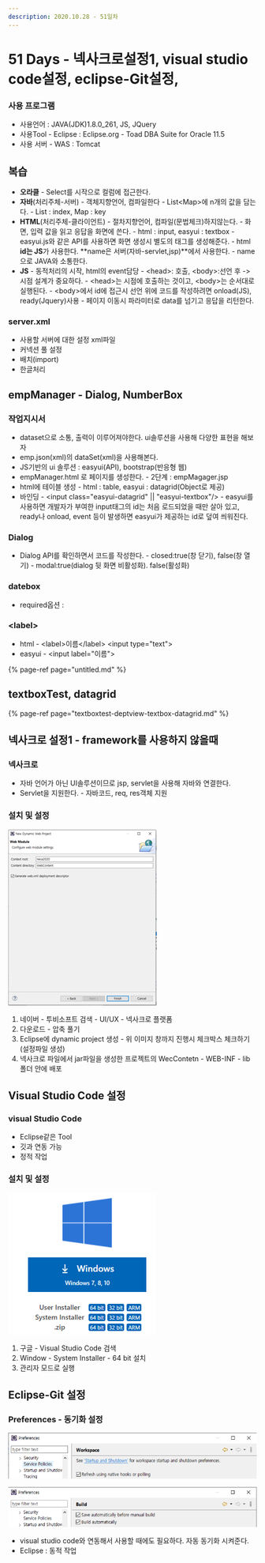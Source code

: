 ```yaml
---
description: 2020.10.28 - 51일차
---
```


# 51 Days - 넥사크로설정1, visual studio code설정, eclipse-Git설정,

### 사용 프로그램

* 사용언어 : JAVA\(JDK\)1.8.0\_261, JS, JQuery
* 사용Tool  - Eclipse : Eclipse.org - Toad DBA Suite for Oracle 11.5
* 사용 서버 - WAS : Tomcat

## 복습

* **오라클** - Select를 시작으로 컬럼에 접근한다.
* **자바**\(처리주체-서버\) - 객체지향언어, 컴파일한다 - List&lt;Map&gt;에 n개의 값을 담는다. - List : index, Map : key
* **HTML**\(처리주체-클라이언트\) - 절차지향언어, 컴파일\(문법체크\)하지않는다. - 화면, 입력 값을 읽고 응답을 화면에 쓴다. - html : input, easyui : textbox - easyui.js와 같은 API를 사용하면 화면 생성시 별도의 태그를 생성해준다. - html **id는 JS**가 사용한다. **name은 서버\(자바-servlet,jsp\)**에서 사용한다. - name으로 JAVA와 소통한다.
* **JS** - 동적처리의 시작, html의 event담당 - &lt;head&gt;: 호출, &lt;body&gt;:선언 후 -&gt; 시점 설계가 중요하다. - &lt;head&gt;는 시점에 호출하는 것이고, &lt;body&gt;는 순서대로 실행된다. - &lt;body&gt;에서 id에 접근시 선언 위에 코드를 작성하려면 onload\(JS\), ready\(Jquery\)사용 - 페이지 이동시 파라미터로 data를 넘기고 응답을 리턴한다.

### server.xml

* 사용할 서버에 대한 설정 xml파일
* 커넥션 풀 설정
* 배치\(import\)
* 한글처리

## empManager - Dialog, NumberBox

### 작업지시서

* dataset으로 소통, 출력이 이루어져야한다. ui솔루션을 사용해 다양한 표현을 해보자
* emp.json\(xml\)의 dataSet\(xml\)을 사용해본다.
* JS기반의 ui 솔루션 : easyui\(API\), bootstrap\(반응형 웹\)
* empManager.html 로 페이지를 생성한다. - 2단계 : empMagager.jsp
* html에 테이블 생성 - html : table, easyui : datagrid\(Object로 제공\)
* 바인딩 - &lt;input class="easyui-datagrid" \|\| "easyui-textbox"/&gt; - easyui를 사용하면 개발자가 부여한 input태그의 id는 처음 로드되었을 때만 살아 있고, ready나 onload, event 등이 발생하면 easyui가 제공하는 id로 덮여 씌워진다.

### Dialog

* Dialog API를 확인하면서 코드를 작성한다. - closed:true\(창 닫기\), false\(창 열기\) - modal:true\(dialog 뒷 화면 비활성화\). false\(활성화\)

### datebox

* required옵션 : 

### &lt;label&gt;

* html - &lt;label&gt;이름&lt;/label&gt;   &lt;input type="text"&gt;
* easyui - &lt;input label="이름"&gt;

{% page-ref page="untitled.md" %}

## textboxTest, datagrid

{% page-ref page="textboxtest-deptview-textbox-datagrid.md" %}

## 넥사크로 설정1 - framework를 사용하지 않을때

### 넥사크로

* 자바 언어가 아닌 UI솔루션이므로 jsp, servlet을 사용해 자바와 연결한다.
* Servlet을 지원한다. - 자바코드, req, res객체 지원

### 설치 및 설정

![](../../.gitbook/assets/1%20%2850%29.png)

1. 네이버 - 투비소프트 검색 - UI/UX - 넥사크로 플랫폼
2. 다운로드 - 압축 풀기
3. Eclipse에 dynamic project 생성 - 위 이미지 창까지 진행시 체크박스 체크하기\(설정파일 생성\)
4. 넥사크로 파일에서 jar파일을 생성한 프로젝트의 WecContetn - WEB-INF - lib 폴더 안에 배포

## Visual Studio Code 설정

### visual Studio Code

* Eclipse같은 Tool
* 깃과 연동 가능
* 정적 작업 

### 설치 및 설정

![](../../.gitbook/assets/4%20%2825%29.png)

1. 구글 - Visual Studio Code 검색
2. Window - System Installer - 64 bit 설치
3. 관리자 모드로 실행 

## Eclipse-Git 설정

### Preferences - 동기화 설정

![General - Workspace](../../.gitbook/assets/2%20%2838%29.png)

![General - Workspace - Build](../../.gitbook/assets/3%20%2831%29.png)

* visual studio code와 연동해서 사용할 때에도 필요하다. 자동 동기화 시켜준다.
* Eclipse : 동적 작업 

